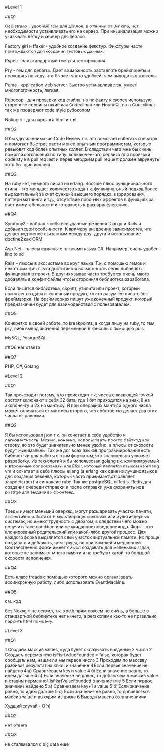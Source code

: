 #Level 1

##Q1

Capistrano - удобный гем для деплоя, в отличии от Jenkins, нет необходимости устанвливать его на сервер.
При инициализации можно указывать ветку и сервер для деплоя.

Factory girl и ffaker - удобное создание фикстур. Фикстуры часто пригождаются для создания тестовых данных.

Rspec - как стандартный гем для тестирования

Pry - гем для дебагга. Дает возможность раставлять брейкпоинты и проходить по коду, что бывает часто удобней, чем выводить в консоль.

Puma - application web server. Быстро устанавливается, умеет многопоточность, легкая.

Rubocop - для проверки код стайла, но по факту я скорее использую сторонние сервисы такие как Codeclimat или HoundCI, но в Codeclimat так же проверяют code style рубокопом

Nokogiri - для парсинга html и xml

##Q2

Я бы уделил внимание Code Review т.к. это помогает избегать опечаток и помогает быстрее расти менее опытным программистам,
которые ревьювят код более опытных коллег. В следствии чего мне бы очень помогли соглашения по типу: подключенного сервиса для проверки code style в pull request и перед мерджем pull request должен апрувнуть хотя бы один коллега.

##Q3

На ruby нет, немного писал на erlang. Вообще плюс функционального стиля - это меньшее количество кода т.к. функианальный подход более выразительный за счет
функций высшего порядка, каррирования, паттерн матчинга и т.д., отсутствие побочных эффектов в функциях за счет иммутабельности
и готовность к распаралелеванию.

##Q4

Symfony2 - вобрал в себя все удачные решения Django и Rails и добавил свои особенности. К примеру внедрение зависимостей,
что делает код менее связанным между друг друга и использвание doctine2 как ORM.

Asp.Net - плюсы свзяаны с плюсами языка C#. Например, очень удобен linq to sql.

Rails - плюсы в экосистеме во круг языка. Т.к. с помощью гемов и некоторых фич языка достигается возможность легко добавлять функционал в проект. В других языках часто требуется очень много добавлять в конфиг файлы чтобы сторонняя библиотека заработала.

Если пишется библиотека, скрипт, утилита или проект, который помогает создавать конечный продукт, то это разумнее писать
без фреймворка. На фреймворках пишут уже конечный продукт, который предназначен будет для взаимодействия с пользователем.

##Q5

Конкретно в своей работе, то breakpoints, а когда пишу на ruby, то гем pry, либо вывод значения переменной в консоль с помощью puts.

MySQL, PostgreSQL.

##Q6
нет ответа

##Q7

PHP, C#, Golang


#Level 2

##Q1

Так происходит потому, что происходит т.к. числа с плавющей точкой состоят включают в себя 32 бита, где 1 бит приходится на знак, 8 на экспоненту и 23 на мантису. И при операциях мантиса одного числа может отличаться от мантисы второго, что собственно делает два этих числа не равными.

##Q2

Я бы использовал json т.к. он сочетает в себе удобство и легковестность. Можно, конечно, использовать просто байткод или строку, но это будет значительно менее удобно, а плюсы от скорости будут минимальны. Так же для всех языков программирования есть библиотеки для работы с этим форматом, что значительно ускоряет разработку.
Из технологий я бы использовал golang т.к. компилируемый и втроенные сопрограммы или Elixir, который является языком на erlang vm и сочетает в себе плюсы erlang (а erlang как один из лучших языков для создания бекенда, который часто принимает\отправляет запрос\ответ) и синтаксис ruby. Так же postgreSQL и Redis. Redis для создания очереди отправки и после отправки уже сохранять их в postrge для выдачи во фронтенд.

##Q3

Треды имеют меньший оверхед, могут расшаривать участки памяти, эффективно работают в мультипроцессинговых или мультиядерных системах, но имеют трудности с дебагом, в следствии чего можно получить race condition или неожиданное поведение кода.
Форк - это клонированый родительский или какой-либо другой процесс. Для каждого форка выделяется свой участок виртуальной памяти. Их проще создавать и дебажить, чем треды, но они тяжелей и медленней.
Соотвественно форки имеет смысл создавать для маленьких задач, которые не занимают много памяти и не требуют какой-то большой скорости исполнения.

##Q4

Есть класс treads с помощью которого можно организовать ассинхронную работу, либо использовать EventMachine.

##Q5

см. код

без Nokogiri не осилил, т.к. xpath прям совсем не очень, а больше в стандартной библиотеке нет ничего, а регэкспами как-то не правильно парсить html помоему.

#Level 3

##Q1

1 Создаем массив values, куда будет складывать найденые 2 числа
2 Создаем переменную isFisrtValueFounded = false, которая будет сообщать нам, нашли ли мы первое число
3 Проходим по массиву разбивая результат на ключ и значение
4 Если первое значение не найдено
4 а) Сравниеваем key и value
4 б) Если значение равно, то идем дальше
4 с) Если значение не равно, то добавляем в массив value и ставим перменной isFisrtValueFounded значение true
5 Если первое значение найдено
5 a) Сравниваем key+1 и value
5 б) Если значение равно, то идем дальше
5 с) Если значение не равно, то добавляем в массив value и выходим из цикла
6 Выводи массив со значениями

Худщий случай - O(n)

##Q2

нет ответа

##Q3

не сталкивался с big data еще


